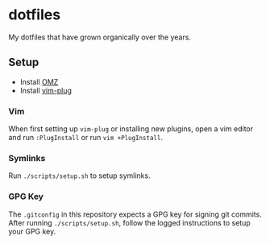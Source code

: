 # dotfiles

My dotfiles that have grown organically over the years.

## Setup

* Install [OMZ](https://ohmyz.sh/)
* Install [vim-plug](https://github.com/junegunn/vim-plug)

### Vim

When first setting up `vim-plug` or installing new plugins, open a vim editor and run `:PlugInstall` or run
`vim +PlugInstall`.

### Symlinks

Run `./scripts/setup.sh` to setup symlinks.

### GPG Key

The `.gitconfig` in this repository expects a GPG key for signing git commits. After running `./scripts/setup.sh`,
follow the logged instructions to setup your GPG key.

